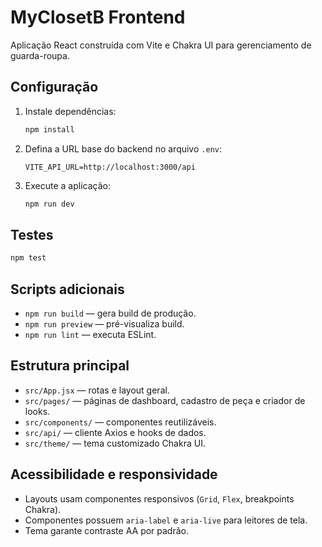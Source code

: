 # MyClosetB Frontend

Aplicação React construída com Vite e Chakra UI para gerenciamento de guarda-roupa.

## Configuração
1. Instale dependências:
   ```bash
   npm install
   ```
2. Defina a URL base do backend no arquivo `.env`:
   ```env
   VITE_API_URL=http://localhost:3000/api
   ```
3. Execute a aplicação:
   ```bash
   npm run dev
   ```

## Testes
```bash
npm test
```

## Scripts adicionais
- `npm run build` — gera build de produção.
- `npm run preview` — pré-visualiza build.
- `npm run lint` — executa ESLint.

## Estrutura principal
- `src/App.jsx` — rotas e layout geral.
- `src/pages/` — páginas de dashboard, cadastro de peça e criador de looks.
- `src/components/` — componentes reutilizáveis.
- `src/api/` — cliente Axios e hooks de dados.
- `src/theme/` — tema customizado Chakra UI.

## Acessibilidade e responsividade
- Layouts usam componentes responsivos (`Grid`, `Flex`, breakpoints Chakra).
- Componentes possuem `aria-label` e `aria-live` para leitores de tela.
- Tema garante contraste AA por padrão.
